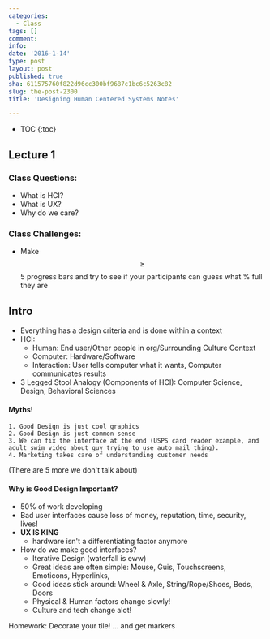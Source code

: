 ```yaml
---
categories:
  - Class
tags: []
comment: 
info: 
date: '2016-1-14'
type: post
layout: post
published: true
sha: 611575760f822d96cc300bf9687c1bc6c5263c82
slug: the-post-2300
title: 'Designing Human Centered Systems Notes'

---
```


* TOC
{:toc}

## Lecture 1

### Class Questions:

- What is HCI?
- What is UX?
- Why do we care?

### Class Challenges:

- Make $$\geq$$ 5 progress bars and try to see if your participants can guess what % full they are

## Intro

- Everything has a design criteria and is done within a context
- HCI:
    - Human: End user/Other people in org/Surrounding Culture Context
    - Computer: Hardware/Software
    - Interaction: User tells computer what it wants, Computer communicates results
- 3 Legged Stool Analogy (Components of HCI): Computer Science, Design, Behavioral Sciences

#### Myths!

    1. Good Design is just cool graphics
    2. Good Design is just common sense
    3. We can fix the interface at the end (USPS card reader example, and adult swim video about guy trying to use auto mail thing).
    4. Marketing takes care of understanding customer needs

(There are 5 more we don't talk about)

#### Why is Good Design Important?

- 50% of work developing
- Bad user interfaces cause loss of money, reputation, time, security, lives! 
- **UX IS KING**
    - hardware isn't a differentiating factor anymore
- How do we make good interfaces?
    - Iterative Design (waterfall is eww)
    - Great ideas are often simple: Mouse, Guis, Touchscreens, Emoticons, Hyperlinks,
    - Good ideas stick around: Wheel & Axle, String/Rope/Shoes, Beds, Doors
    - Physical & Human factors change slowly!
    - Culture and tech change alot!

Homework: Decorate your tile! ... and get markers 